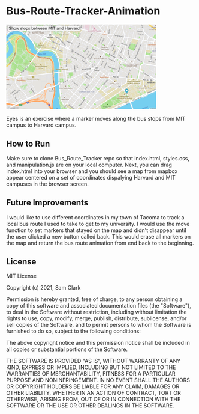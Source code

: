 # Bus-Route-Tracker-Animation

<img src= "busStops.png" width='400'/>

Eyes is an exercise where a marker moves along the bus stops from MIT campus to Harvard campus.
## How to Run
Make sure to clone Bus_Route_Tracker repo so that index.html, styles.css, and manipulation.js are on your local computer. Next, you can drag index.html into your browser and you should see a map from mapbox appear centered on a set of coordinates dispalying Harvard and MIT campuses in the browser screen.
## Future Improvements
I would like to use different coordinates in my town of Tacoma to track a local bus route I used to take to get to my university. I would use the move function to set markers that stayed on the map and didn't disappear until the user clicked a new button called back. This would erase all markers on the map and return the bus route animation from end back to the beginning. 
## License
MIT License

Copyright (c) 2021, Sam Clark

Permission is hereby granted, free of charge, to any person obtaining a copy
of this software and associated documentation files (the "Software"), to deal
in the Software without restriction, including without limitation the rights
to use, copy, modify, merge, publish, distribute, sublicense, and/or sell
copies of the Software, and to permit persons to whom the Software is
furnished to do so, subject to the following conditions:

The above copyright notice and this permission notice shall be included in all
copies or substantial portions of the Software.

THE SOFTWARE IS PROVIDED "AS IS", WITHOUT WARRANTY OF ANY KIND, EXPRESS OR
IMPLIED, INCLUDING BUT NOT LIMITED TO THE WARRANTIES OF MERCHANTABILITY,
FITNESS FOR A PARTICULAR PURPOSE AND NONINFRINGEMENT. IN NO EVENT SHALL THE
AUTHORS OR COPYRIGHT HOLDERS BE LIABLE FOR ANY CLAIM, DAMAGES OR OTHER
LIABILITY, WHETHER IN AN ACTION OF CONTRACT, TORT OR OTHERWISE, ARISING FROM,
OUT OF OR IN CONNECTION WITH THE SOFTWARE OR THE USE OR OTHER DEALINGS IN THE
SOFTWARE.
